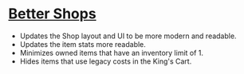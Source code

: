 # [Better Shops](https://www.mousehuntgame.com/preferences.php?tab=mousehunt-improved-settings#mousehunt-improved-settings-better-better-shops)

- Updates the Shop layout and UI to be more modern and readable.
- Updates the item stats more readable.
- Minimizes owned items that have an inventory limit of 1.
- Hides items that use legacy costs in the King's Cart.

